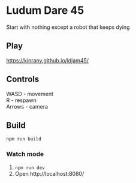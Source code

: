 # Ludum Dare 45

Start with nothing except a robot that keeps dying

## Play

https://kinrany.github.io/ldjam45/

## Controls

WASD - movement \
R - respawn \
Arrows - camera

## Build

```
npm run build
```

### Watch mode

1. `npm run dev`
2. Open http://localhost:8080/
